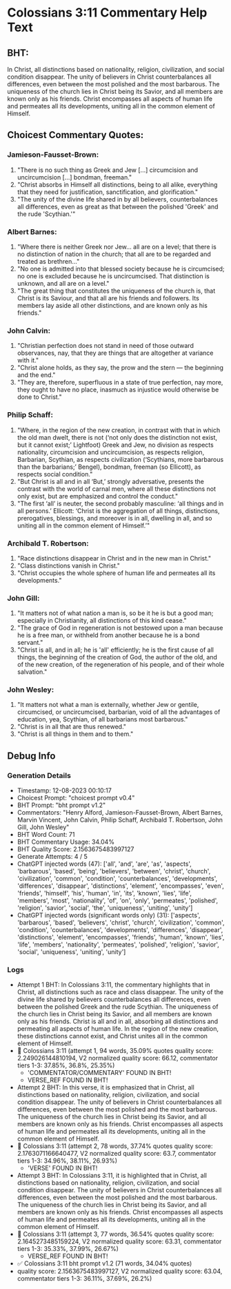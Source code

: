 # Colossians 3:11 Commentary Help Text

## BHT:
In Christ, all distinctions based on nationality, religion, civilization, and social condition disappear. The unity of believers in Christ counterbalances all differences, even between the most polished and the most barbarous. The uniqueness of the church lies in Christ being its Savior, and all members are known only as his friends. Christ encompasses all aspects of human life and permeates all its developments, uniting all in the common element of Himself.

## Choicest Commentary Quotes:
### Jamieson-Fausset-Brown:
1. "There is no such thing as Greek and Jew [...] circumcision and uncircumcision [...] bondman, freeman." 
2. "Christ absorbs in Himself all distinctions, being to all alike, everything that they need for justification, sanctification, and glorification." 
3. "The unity of the divine life shared in by all believers, counterbalances all differences, even as great as that between the polished 'Greek' and the rude 'Scythian.'"

### Albert Barnes:
1. "Where there is neither Greek nor Jew... all are on a level; that there is no distinction of nation in the church; that all are to be regarded and treated as brethren..."
2. "No one is admitted into that blessed society because he is circumcised; no one is excluded because he is uncircumcised. That distinction is unknown, and all are on a level."
3. "The great thing that constitutes the uniqueness of the church is, that Christ is its Saviour, and that all are his friends and followers. Its members lay aside all other distinctions, and are known only as his friends."

### John Calvin:
1. "Christian perfection does not stand in need of those outward observances, nay, that they are things that are altogether at variance with it."
2. "Christ alone holds, as they say, the prow and the stern — the beginning and the end."
3. "They are, therefore, superfluous in a state of true perfection, nay more, they ought to have no place, inasmuch as injustice would otherwise be done to Christ."

### Philip Schaff:
1. "Where, in the region of the new creation, in contrast with that in which the old man dwelt, there is not (‘not only does the distinction not exist, but it cannot exist;’ Lightfoot) Greek and Jew, no division as respects nationality, circumcision and uncircumcision, as respects religion, Barbarian, Scythian, as respects civilization (‘Scythians, more barbarous than the barbarians;’ Bengel), bondman, freeman (so Ellicott), as respects social condition." 
2. "But Christ is all and in all ‘But,’ strongly adversative, presents the contrast with the world of carnal men, where all these distinctions not only exist, but are emphasized and control the conduct."
3. "The first ‘all’ is neuter, the second probably masculine: ‘all things and in all persons.’ Ellicott: ‘Christ is the aggregation of all things, distinctions, prerogatives, blessings, and moreover is in all, dwelling in all, and so uniting all in the common element of Himself.’"

### Archibald T. Robertson:
1. "Race distinctions disappear in Christ and in the new man in Christ."
2. "Class distinctions vanish in Christ."
3. "Christ occupies the whole sphere of human life and permeates all its developments."

### John Gill:
1. "It matters not of what nation a man is, so be it he is but a good man; especially in Christianity, all distinctions of this kind cease."
2. "The grace of God in regeneration is not bestowed upon a man because he is a free man, or withheld from another because he is a bond servant."
3. "Christ is all, and in all; he is 'all' efficiently; he is the first cause of all things, the beginning of the creation of God, the author of the old, and of the new creation, of the regeneration of his people, and of their whole salvation."

### John Wesley:
1. "It matters not what a man is externally, whether Jew or gentile, circumcised, or uncircumcised, barbarian, void of all the advantages of education, yea, Scythian, of all barbarians most barbarous."
2. "Christ is in all that are thus renewed."
3. "Christ is all things in them and to them."


## Debug Info
### Generation Details
- Timestamp: 12-08-2023 00:10:17
- Choicest Prompt: "choicest prompt v0.4"
- BHT Prompt: "bht prompt v1.2"
- Commentators: "Henry Alford, Jamieson-Fausset-Brown, Albert Barnes, Marvin Vincent, John Calvin, Philip Schaff, Archibald T. Robertson, John Gill, John Wesley"
- BHT Word Count: 71
- BHT Commentary Usage: 34.04%
- BHT Quality Score: 2.1563675483997127
- Generate Attempts: 4 / 5
- ChatGPT injected words (47):
	['all', 'and', 'are', 'as', 'aspects', 'barbarous', 'based', 'being', 'believers', 'between', 'christ', 'church', 'civilization', 'common', 'condition', 'counterbalances', 'developments', 'differences', 'disappear', 'distinctions', 'element', 'encompasses', 'even', 'friends', 'himself', 'his', 'human', 'in', 'its', 'known', 'lies', 'life', 'members', 'most', 'nationality', 'of', 'on', 'only', 'permeates', 'polished', 'religion', 'savior', 'social', 'the', 'uniqueness', 'uniting', 'unity']
- ChatGPT injected words (significant words only) (31):
	['aspects', 'barbarous', 'based', 'believers', 'christ', 'church', 'civilization', 'common', 'condition', 'counterbalances', 'developments', 'differences', 'disappear', 'distinctions', 'element', 'encompasses', 'friends', 'human', 'known', 'lies', 'life', 'members', 'nationality', 'permeates', 'polished', 'religion', 'savior', 'social', 'uniqueness', 'uniting', 'unity']

### Logs
- Attempt 1 BHT: In Colossians 3:11, the commentary highlights that in Christ, all distinctions such as race and class disappear. The unity of the divine life shared by believers counterbalances all differences, even between the polished Greek and the rude Scythian. The uniqueness of the church lies in Christ being its Savior, and all members are known only as his friends. Christ is all and in all, absorbing all distinctions and permeating all aspects of human life. In the region of the new creation, these distinctions cannot exist, and Christ unites all in the common element of Himself.
- 🔄 Colossians 3:11 (attempt 1, 94 words, 35.09% quotes quality score: 2.249026144810194, V2 normalized quality score: 66.12, commentator tiers 1-3: 37.85%, 36.8%, 25.35%) 
	- 'COMMENTATOR/COMMENTARY' FOUND IN BHT! 
	- VERSE_REF FOUND IN BHT!
- Attempt 2 BHT: In this verse, it is emphasized that in Christ, all distinctions based on nationality, religion, civilization, and social condition disappear. The unity of believers in Christ counterbalances all differences, even between the most polished and the most barbarous. The uniqueness of the church lies in Christ being its Savior, and all members are known only as his friends. Christ encompasses all aspects of human life and permeates all its developments, uniting all in the common element of Himself.
- 🔄 Colossians 3:11 (attempt 2, 78 words, 37.74% quotes quality score: 2.1763071166640477, V2 normalized quality score: 63.7, commentator tiers 1-3: 34.96%, 38.11%, 26.93%) 
	- 'VERSE' FOUND IN BHT!
- Attempt 3 BHT: In Colossians 3:11, it is highlighted that in Christ, all distinctions based on nationality, religion, civilization, and social condition disappear. The unity of believers in Christ counterbalances all differences, even between the most polished and the most barbarous. The uniqueness of the church lies in Christ being its Savior, and all members are known only as his friends. Christ encompasses all aspects of human life and permeates all its developments, uniting all in the common element of Himself.
- 🔄 Colossians 3:11 (attempt 3, 77 words, 36.54% quotes quality score: 2.1645273485159224, V2 normalized quality score: 63.31, commentator tiers 1-3: 35.33%, 37.99%, 26.67%) 
	- VERSE_REF FOUND IN BHT!
- ✅ Colossians 3:11 bht prompt v1.2 (71 words, 34.04% quotes)
- quality score: 2.1563675483997127, V2 normalized quality score: 63.04, commentator tiers 1-3: 36.11%, 37.69%, 26.2%)